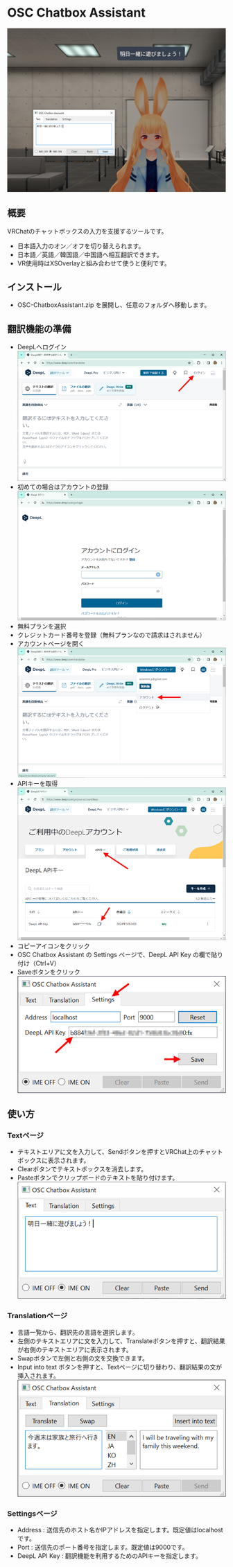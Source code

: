 # OSC Chatbox Assistant

![OSC Chatbox Assistant](0.png)

## 概要

VRChatのチャットボックスの入力を支援するツールです。

- 日本語入力のオン／オフを切り替えられます。
- 日本語／英語／韓国語／中国語へ相互翻訳できます。
- VR使用時はXSOverlayと組み合わせて使うと便利です。

## インストール

- OSC-ChatboxAssistant.zip を展開し、任意のフォルダへ移動します。

## 翻訳機能の準備

- DeepLへログイン
![DeepLへログイン](1.png)
- 初めての場合はアカウントの登録
![DeepLアカウントの登録](2.png)
- 無料プランを選択
- クレジットカード番号を登録（無料プランなので請求はされません）
- アカウントページを開く 
![アカウントページを開く](3.png)
- APIキーを取得
![ご利用中のDeepLアカウント](4.png)
- コピーアイコンをクリック
- OSC Chatbox Assistant の Settings ページで、DeepL API Key の欄で貼り付け（Ctrl+V）
- Saveボタンをクリック
![ご利用中のDeepLアカウント](5.png)

## 使い方

### Textページ

- テキストエリアに文を入力して、Sendボタンを押すとVRChat上のチャットボックスに表示されます。
- Clearボタンでテキストボックスを消去します。
- Pasteボタンでクリップボードのテキストを貼り付けます。
![Textページ](6.png)

### Translationページ

- 言語一覧から、翻訳先の言語を選択します。
- 左側のテキストエリアに文を入力して、Translateボタンを押すと、翻訳結果が右側のテキストエリアに表示されます。
- Swapボタンで左側と右側の文を交換できます。
- Input into text ボタンを押すと、Textページに切り替わり、翻訳結果の文が挿入されます。
![Translationページ](7.png)

### Settingsページ

- Address : 送信先のホスト名かIPアドレスを指定します。既定値はlocalhostです。
- Port : 送信先のポート番号を指定します。既定値は9000です。
- DeepL API Key : 翻訳機能を利用するためのAPIキーを指定します。

